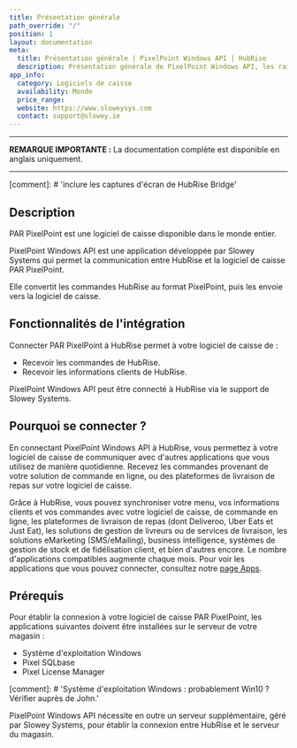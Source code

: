 ```yaml
---
title: Présentation générale
path_override: "/"
position: 1
layout: documentation
meta:
  title: Présentation générale | PixelPoint Windows API | HubRise
  description: Présentation générale de PixelPoint Windows API, les raisons de connecter votre caisse à HubRise et les fonctionnalités de l'intégration avec HubRise.
app_info:
  category: Logiciels de caisse
  availability: Monde
  price_range: 
  website: https://www.sloweysys.com
  contact: support@slowey.ie
---
```


---

**REMARQUE IMPORTANTE :** La documentation complète est disponible <Link to="/apps/pixelpoint-windows-api" addLocalePrefix={false}>en anglais uniquement</Link>.

---

[comment]: # 'inclure les captures d'écran de HubRise Bridge'

## Description

PAR PixelPoint est une logiciel de caisse disponible dans le monde entier.

PixelPoint Windows API est une application développée par Slowey Systems qui permet la communication entre HubRise et la logiciel de caisse PAR PixelPoint.

Elle convertit les commandes HubRise au format PixelPoint, puis les envoie vers la logiciel de caisse.

## Fonctionnalités de l'intégration

Connecter PAR PixelPoint à HubRise permet à votre logiciel de caisse de :

- Recevoir les commandes de HubRise.
- Recevoir les informations clients de HubRise.

PixelPoint Windows API peut être connecté à HubRise via le support de Slowey Systems.

## Pourquoi se connecter ?

En connectant PixelPoint Windows API à HubRise, vous permettez à votre logiciel de caisse de communiquer avec d'autres applications que vous utilisez de manière quotidienne. Recevez les commandes provenant de votre solution de commande en ligne, ou des plateformes de livraison de repas sur votre logiciel de caisse.

Grâce à HubRise, vous pouvez synchroniser votre menu, vos informations clients et vos commandes avec votre logiciel de caisse, de commande en ligne, les plateformes de livraison de repas (dont Deliveroo, Uber Eats et Just Eat), les solutions de gestion de livreurs ou de services de livraison, les solutions eMarketing (SMS/eMailing), business intelligence, systèmes de gestion de stock et de fidélisation client, et bien d'autres encore. Le nombre d'applications compatibles augmente chaque mois. Pour voir les applications que vous pouvez connecter, consultez notre [page Apps](/apps).

## Prérequis

Pour établir la connexion à votre logiciel de caisse PAR PixelPoint, les applications suivantes doivent être installées sur le serveur de votre magasin :

- Système d'exploitation Windows
- Pixel SQLbase
- Pixel License Manager

[comment]: # 'Système d'exploitation Windows : probablement Win10 ? Vérifier auprès de John.'

PixelPoint Windows API nécessite en outre un serveur supplémentaire, géré par Slowey Systems, pour établir la connexion entre HubRise et le serveur du magasin.
